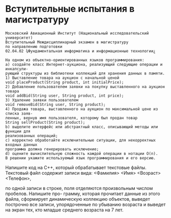 # Вступительные испытания в магистратуру
```
Московский Авиационный Институт (Национальный исследовательский университет)
Вступительный Междисциплинарный экзамен в магистратуру
по направлению подготовки
02.04.02 ¾Фундаментальная информатика и информационные технологии¿
```
```
На одном из объектно-ориентированных языков программирования:
a) создайте класс Интернет-аукциона, реализующий следующие операции и инкапсули-
рующий структуры из библиотеки коллекций для хранения данных в памяти.
1) Выставление товара на аукцион с начальной ценой
void placeProduct(String product, int initialPrice);
2) Добавление пользователем заявки на покупку выставленного на аукцион товара
void addBid(String user, String product, int price);
3) Удаление заявки пользователем
void removeBid(String user, String product);
4) Продажа товара, выставленного на аукцион по максимальной цене из списка заяв-
ленных, вернув имя пользователя, которому был продан товар
String sellProduct(String product);
b) выделите интерфейс или абстрактный класс, описывающий методы или функции для
реализованных операций;
c) корректно обработайте исключительные ситуации, для некорректных входных данных
программа должна генерировать исключение;
d) оцените вычислительную сложность каждой операции в нотации O(n).
В решении укажите используемый язык программирования и его версию.
```
Напишите код на C++, который обрабатывает текстовые файлы. Текстовый файл содержит
    записи вида:
       <Фамилия> <Имя> <Возраст> <Телефон>,


по одной записи в строке, поля отделяются произвольным числом пробелов. Напишите про-
грамму, которая прочитает данные из этого файла, сформирует динамическую коллекцию
объектов, выведет построчно все записи, упорядоченные по убыванию возраста и выведет
на экран тех, кто младше среднего возраста на 7 лет.
```

